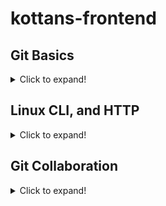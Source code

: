 # kottans-frontend

## Git Basics
<details>
 <summary>Click to expand!</summary>

 ![Coursera week 1 image](./task_git_basics/coursera_week1.png)
 ![Coursera week 2 image](./task_git_basics/coursera_week2.png)
 ![learngitbranching intro image](./task_git_basics/learngitbranching1.png )
 ![learngitbranching push&pull image](./task_git_basics/learngitbranching2.png )
 1. Everything for me was new in a course on 
 [Coursera](https://www.coursera.org/learn/introduction-git-github), 
 i finished the whole course, also 3 and 4 weeks(for experience). 
 2. There were some **hard** commands, but with practice it's become more **understandable**.  Also i really like [learngitbranching](https://learngitbranching.js.org) for practice.
 3. I'm sure i'll use these commands with my *future projects* and at *work*.
</details>

## Linux CLI, and HTTP
<details>

### Linux Course
 <summary>Click to expand!</summary>

 ![Linux1 image](./task_linux_cli/Linux1.png)
 ![Linux2 image](./task_linux_cli/Linux2.png)
 ![Linux3 image](./task_linux_cli/Linux3.png)
 ![Linux4 image](./task_linux_cli/Linux4.png)
 1. **Everything** for me was new in this course and i really like examples with zoo, it makes learning **easier**.
 2. I was **surprised** by how interesting it is to use *manual* commands in the  software to move, remove files, etc.
 3. I'm not sure i will use these commands in the *future* in the Linux system(*because i don't know if i will install it*), but they will be *useful* in GIT.

### HTTP Protocol, part 1
 1. **Everything** for me was new in this article.
 2. I was **surprised** and was interested in status codes(*obviously because faced with 404 error xD*)
 3.  In the future i think **i will use** status codes *during development* and also other information from this article *during work with browser*.
### HTTP Protocol, part 2
 1. **Everything** for me was new in this article, so i reread it several times. I was *interested* in the difference between the **HTTP/1.0** version and **HTTP/1.1**. Also I often encountered the abbreviation **DNS**, now I know what it is and what it is **responsible** for.
 2. I **really** like **HTTPS** description and his *work mechanic*. 
 3. Well, I've already switched to the **HTTPS** protocol in the browser :D But I'm **not sure** exactly **how I'll use** it in the future **technically**, *but I like this protocol*.
</details>

## Git Collaboration
<details>
 <summary>Click to expand!</summary>

![Coursera week3 image](./task_git_collaboration/coursera_week3.png)
![Coursera week3 image](./task_git_collaboration/coursera_week4.png)
![Git Move work image](./task_git_collaboration/git_move_work.png)
![Git Progressive Remotes image](./task_git_collaboration/git_progressive_remotes.png)
1. **Everything** for me was new in this course and, i like *Fetching New Changes* module from coursera course week 3 and also *Updating the Local Repository*
2. I was **surprised** how **important** using ***git pull*** before using ***git push*** :D
3. In the future obviously, I'll use ***git merge***, ***git pull***, ***git push*** and also ***git rebase*** commands in my projects and also in my *future job*.

- P.S. *Progressive usage Git Remotes* was **really** hard:c

</details>